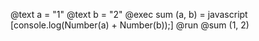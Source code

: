 @text a = "1"
@text b = "2"
@exec sum (a, b) = javascript [console.log(Number(a) + Number(b));]
@run @sum (1, 2)